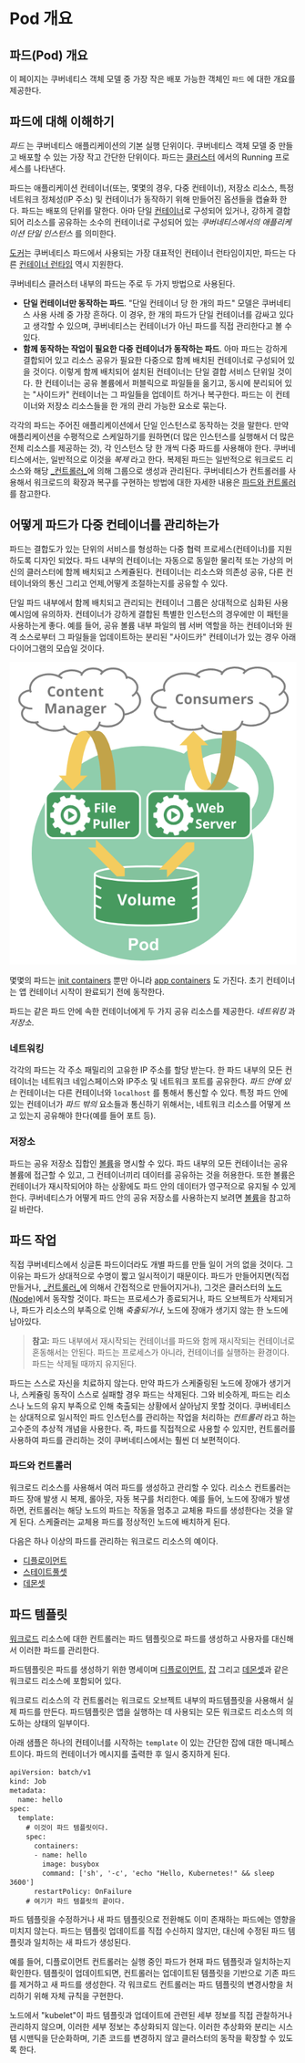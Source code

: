 # Pod 개요

## 파드(Pod) 개요

이 페이지는 쿠버네티스 객체 모델 중 가장 작은 배포 가능한 객체인 `파드` 에 대한 개요를 제공한다.

## 파드에 대해 이해하기

_파드_ 는 쿠버네티스 애플리케이션의 기본 실행 단위이다. 쿠버네티스 객체 모델 중 만들고 배포할 수 있는 가장 작고 간단한 단위이다. 파드는 [클러스터](https://kubernetes.io/ko/docs/reference/glossary/?all=true#term-cluster) 에서의 Running 프로세스를 나타낸다.

파드는 애플리케이션 컨테이너(또는, 몇몇의 경우, 다중 컨테이너), 저장소 리소스, 특정 네트워크 정체성(IP 주소) 및 컨테이너가 동작하기 위해 만들어진 옵션들을 캡슐화 한다. 파드는 배포의 단위를 말한다. 아마 단일 [컨테이너](https://kubernetes.io/ko/docs/concepts/overview/what-is-kubernetes/#%ec%99%9c-%ec%bb%a8%ed%85%8c%ec%9d%b4%eb%84%88%ec%9d%b8%ea%b0%80)로 구성되어 있거나, 강하게 결합되어 리소스를 공유하는 소수의 컨테이너로 구성되어 있는 _쿠버네티스에서의 애플리케이션 단일 인스턴스_ 를 의미한다.

[도커](https://www.docker.com/)는 쿠버네티스 파드에서 사용되는 가장 대표적인 컨테이너 런타임이지만, 파드는 다른 [컨테이너 런타임](https://kubernetes.io/ko/docs/setup/production-environment/container-runtimes/) 역시 지원한다.

쿠버네티스 클러스터 내부의 파드는 주로 두 가지 방법으로 사용된다.

* **단일 컨테이너만 동작하는 파드**. "단일 컨테이너 당 한 개의 파드" 모델은 쿠버네티스 사용 사례 중 가장 흔하다. 이 경우, 한 개의 파드가 단일 컨테이너를 감싸고 있다고 생각할 수 있으며, 쿠버네티스는 컨테이너가 아닌 파드를 직접 관리한다고 볼 수 있다.
* **함께 동작하는 작업이 필요한 다중 컨테이너가 동작하는 파드**. 아마 파드는 강하게 결합되어 있고 리소스 공유가 필요한 다중으로 함께 배치된 컨테이너로 구성되어 있을 것이다. 이렇게 함께 배치되어 설치된 컨테이너는 단일 결합 서비스 단위일 것이다. 한 컨테이너는 공유 볼륨에서 퍼블릭으로 파일들을 옮기고, 동시에 분리되어 있는 "사이드카" 컨테이너는 그 파일들을 업데이트 하거나 복구한다. 파드는 이 컨테이너와 저장소 리소스들을 한 개의 관리 가능한 요소로 묶는다.

각각의 파드는 주어진 애플리케이션에서 단일 인스턴스로 동작하는 것을 말한다. 만약 애플리케이션을 수평적으로 스케일하기를 원하면(더 많은 인스턴스를 실행해서 더 많은 전체 리소스를 제공하는 것), 각 인스턴스 당 한 개씩 다중 파드를 사용해야 한다. 쿠버네티스에서는, 일반적으로 이것을 _복제_ 라고 한다. 복제된 파드는 일반적으로 워크로드 리소스와 해당 [\_컨트롤러\_](https://kubernetes.io/ko/docs/concepts/architecture/controller/)에 의해 그룹으로 생성과 관리된다. 쿠버네티스가 컨트롤러를 사용해서 워크로드의 확장과 복구를 구현하는 방법에 대한 자세한 내용은 [파드와 컨트롤러](https://kubernetes.io/ko/docs/concepts/workloads/pods/pod-overview/#%ED%8C%8C%EB%93%9C%EC%99%80-%EC%BB%A8%ED%8A%B8%EB%A1%A4%EB%9F%AC)를 참고한다.

## 어떻게 파드가 다중 컨테이너를 관리하는가

파드는 결합도가 있는 단위의 서비스를 형성하는 다중 협력 프로세스(컨테이너)를 지원하도록 디자인 되었다. 파드 내부의 컨테이너는 자동으로 동일한 물리적 또는 가상의 머신의 클러스터에 함께 배치되고 스케쥴된다. 컨테이너는 리소스와 의존성 공유, 다른 컨테이너와의 통신 그리고 언제,어떻게 조절하는지를 공유할 수 있다.

단일 파드 내부에서 함께 배치되고 관리되는 컨테이너 그룹은 상대적으로 심화된 사용 예시임에 유의하자. 컨테이너가 강하게 결합된 특별한 인스턴스의 경우에만 이 패턴을 사용하는게 좋다. 예를 들어, 공유 볼륨 내부 파일의 웹 서버 역할을 하는 컨테이너와 원격 소스로부터 그 파일들을 업데이트하는 분리된 "사이드카" 컨테이너가 있는 경우 아래 다이어그램의 모습일 것이다.

![](<../../../../.gitbook/assets/image (72).png>)

몇몇의 파드는 [init containers](https://kubernetes.io/ko/docs/reference/glossary/?all=true#term-init-container) 뿐만 아니라 [app containers](https://kubernetes.io/ko/docs/reference/glossary/?all=true#term-app-container) 도 가진다. 초기 컨테이너는 앱 컨테이너 시작이 완료되기 전에 동작한다.

파드는 같은 파드 안에 속한 컨테이너에게 두 가지 공유 리소스를 제공한다. _네트워킹_ 과 _저장소_.

### **네트워킹**

각각의 파드는 각 주소 패밀리의 고유한 IP 주소를 할당 받는다. 한 파드 내부의 모든 컨테이너는 네트워크 네임스페이스와 IP주소 및 네트워크 포트를 공유한다. _파드 안에 있는_ 컨테이너는 다른 컨테이너와 `localhost` 를 통해서 통신할 수 있다. 특정 파드 안에 있는 컨테이너가 _파드 밖의_ 요소들과 통신하기 위해서는, 네트워크 리소스를 어떻게 쓰고 있는지 공유해야 한다(예를 들어 포트 등).

### **저장소**

파드는 공유 저장소 집합인 [볼륨](https://kubernetes.io/ko/docs/concepts/storage/volumes/)을 명시할 수 있다. 파드 내부의 모든 컨테이너는 공유 볼륨에 접근할 수 있고, 그 컨테이너끼리 데이터를 공유하는 것을 허용한다. 또한 볼륨은 컨테이너가 재시작되어야 하는 상황에도 파드 안의 데이터가 영구적으로 유지될 수 있게 한다. 쿠버네티스가 어떻게 파드 안의 공유 저장소를 사용하는지 보려면 [볼륨](https://kubernetes.io/ko/docs/concepts/storage/volumes/)을 참고하길 바란다.

## 파드 작업

직접 쿠버네티스에서 싱글톤 파드이더라도 개별 파드를 만들 일이 거의 없을 것이다. 그 이유는 파드가 상대적으로 수명이 짧고 일시적이기 때문이다. 파드가 만들어지면(직접 만들거나, [\_컨트롤러\_](https://kubernetes.io/ko/docs/concepts/architecture/controller/)에 의해서 간접적으로 만들어지거나), 그것은 클러스터의 [노드(Node)](https://kubernetes.io/ko/docs/concepts/architecture/nodes/)에서 동작할 것이다. 파드는 프로세스가 종료되거나, 파드 오브젝트가 삭제되거나, 파드가 리소스의 부족으로 인해 _축출되거나_, 노드에 장애가 생기지 않는 한 노드에 남아있다.

> **참고:** 파드 내부에서 재시작되는 컨테이너를 파드와 함께 재시작되는 컨테이너로 혼동해서는 안된다. 파드는 프로세스가 아니라, 컨테이너를 실행하는 환경이다. 파드는 삭제될 때까지 유지된다.

파드는 스스로 자신을 치료하지 않는다. 만약 파드가 스케줄링된 노드에 장애가 생기거나, 스케쥴링 동작이 스스로 실패할 경우 파드는 삭제된다. 그와 비슷하게, 파드는 리소스나 노드의 유지 부족으로 인해 축출되는 상황에서 살아남지 못할 것이다. 쿠버네티스는 상대적으로 일시적인 파드 인스턴스를 관리하는 작업을 처리하는 _컨트롤러_ 라고 하는 고수준의 추상적 개념을 사용한다. 즉, 파드를 직접적으로 사용할 수 있지만, 컨트롤러를 사용하여 파드를 관리하는 것이 쿠버네티스에서는 훨씬 더 보편적이다.

### 파드와 컨트롤러

워크로드 리소스를 사용해서 여러 파드를 생성하고 관리할 수 있다. 리소스 컨트롤러는 파드 장애 발생 시 복제, 롤아웃, 자동 복구를 처리한다. 예를 들어, 노드에 장애가 발생하면, 컨트롤러는 해당 노드의 파드는 작동을 멈추고 교체용 파드를 생성한다는 것을 알게 된다. 스케줄러는 교체용 파드를 정상적인 노드에 배치하게 된다.

다음은 하나 이상의 파드를 관리하는 워크로드 리소스의 예이다.

* [디플로이먼트](https://kubernetes.io/ko/docs/concepts/workloads/controllers/deployment/)
* [스테이트풀셋](https://kubernetes.io/ko/docs/concepts/workloads/controllers/statefulset/)
* [데몬셋](https://kubernetes.io/ko/docs/concepts/workloads/controllers/daemonset)

## 파드 템플릿

[워크로드](https://kubernetes.io/ko/docs/concepts/workloads/) 리소스에 대한 컨트롤러는 파드 템플릿으로 파드를 생성하고 사용자를 대신해서 이러한 파드를 관리한다.

파드템플릿은 파드를 생성하기 위한 명세이며 [디플로이먼트](https://kubernetes.io/ko/docs/concepts/workloads/controllers/deployment/), [잡](https://kubernetes.io/ko/docs/concepts/jobs/run-to-completion-finite-workloads/) 그리고 [데몬셋](https://kubernetes.io/ko/docs/concepts/workloads/controllers/daemonset/)과 같은 워크로드 리소스에 포함되어 있다.

워크로드 리소스의 각 컨트롤러는 워크로드 오브젝트 내부의 파드템플릿을 사용해서 실제 파드를 만든다. 파드템플릿은 앱을 실행하는 데 사용되는 모든 워크로드 리소스의 의도하는 상태의 일부이다.

아래 샘플은 하나의 컨테이너를 시작하는 `template` 이 있는 간단한 잡에 대한 매니페스트이다. 파드의 컨테이너가 메시지를 출력한 후 일시 중지하게 된다.

```
apiVersion: batch/v1
kind: Job
metadata:
  name: hello
spec:
  template:
    # 이것이 파드 템플릿이다.
    spec:
      containers:
      - name: hello
        image: busybox
        command: ['sh', '-c', 'echo "Hello, Kubernetes!" && sleep 3600']
      restartPolicy: OnFailure
    # 여기가 파드 템플릿의 끝이다.
```

파드 템플릿을 수정하거나 새 파드 템플릿으로 전환해도 이미 존재하는 파드에는 영향을 미치지 않는다. 파드는 템플릿 업데이트를 직접 수신하지 않지만, 대신에 수정된 파드 템플릿과 일치하는 새 파드가 생성된다.

예를 들어, 디플로이먼트 컨트롤러는 실행 중인 파드가 현재 파드 템플릿과 일치하는지 확인한다. 템플릿이 업데이트되면, 컨트롤러는 업데이트된 템플릿을 기반으로 기존 파드를 제거하고 새 파드를 생성한다. 각 워크로드 컨트롤러는 파드 템플릿의 변경사항을 처리하기 위해 자체 규칙을 구현한다.

노드에서 "kubelet"이 파드 템플릿과 업데이트에 관련된 세부 정보를 직접 관찰하거나 관리하지 않으며, 이러한 세부 정보는 추상화되지 않는다. 이러한 추상화와 분리는 시스템 시맨틱을 단순화하며, 기존 코드를 변경하지 않고 클러스터의 동작을 확장할 수 있도록 한다.
